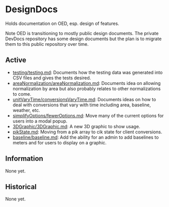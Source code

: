 # DesignDocs

Holds documentation on OED, esp. design of features.

Note OED is transitioning to mostly public design documents. The private DevDocs repository has some design documents but the plan is to migrate them to this public repository over time.

## Active

- [testing/testing.md](./testing/testing.md): Documents how the testing data was generated into CSV files and gives the tests desired.
- [areaNormalization/areaNormalization.md](./areaNormalization/areaNormalization.md): Documents idea on allowing normalization by area but also probably relates to other normalizations to come.
- [unitVaryTime/conversionsVaryTime.md](/unitVaryTime/conversionsVaryTime.md): Documents ideas on how to deal with conversions that vary with time including area, baseline, weather, etc.
- [simplifyOptions/fewerOptions.md](./simplifyOptions/fewerOptions.md): Move many of the current options for users into a modal popup.
- [3DGraphic/3DGraphic.md](./3DGraphic/3DGraphic.md): A new 3D graphic to show usage.
- [pikState.md](./pikState.md): Moving from a pik array to cik state for client conversions.
- [baseline/baseline.md](./baseline/baseline.md): Add the ability for an admin to add baselines to meters and for users to display on a graphic.

## Information

None yet.

## Historical

None yet.
